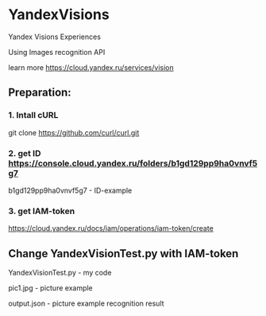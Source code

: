 # YandexVisions
Yandex Visions Experiences

Using Images recognition API

learn more https://cloud.yandex.ru/services/vision

## Preparation:
### 1. Intall  cURL 
git clone https://github.com/curl/curl.git
### 2. get ID https://console.cloud.yandex.ru/folders/b1gd129pp9ha0vnvf5g7
b1gd129pp9ha0vnvf5g7 - ID-example
### 3. get IAM-token 
https://cloud.yandex.ru/docs/iam/operations/iam-token/create

## Change YandexVisionTest.py with IAM-token
YandexVisionTest.py - my code

pic1.jpg - picture example

output.json - picture example recognition result
